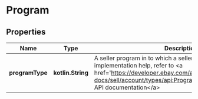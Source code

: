 
# Program

## Properties
Name | Type | Description | Notes
------------ | ------------- | ------------- | -------------
**programType** | **kotlin.String** | A seller program in to which a seller can opt-in. For implementation help, refer to &lt;a href&#x3D;&#39;https://developer.ebay.com/api-docs/sell/account/types/api:ProgramTypeEnum&#39;&gt;eBay API documentation&lt;/a&gt; |  [optional]



